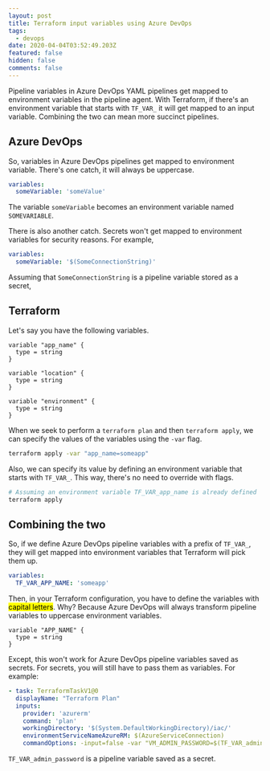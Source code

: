 ```yaml
---
layout: post
title: Terraform input variables using Azure DevOps
tags:
  - devops
date: 2020-04-04T03:52:49.203Z
featured: false
hidden: false
comments: false
---
```

Pipeline variables in Azure DevOps YAML pipelines get mapped to environment variables in the pipeline agent. With Terraform, if there's an environment variable that starts with `TF_VAR_` it will get mapped to an input variable. Combining the two can mean more succinct pipelines.

<!--more-->

## Azure DevOps

So, variables in Azure DevOps pipelines get mapped to environment variable. There's one catch, it will always be uppercase. 

```yaml
variables:
  someVariable: 'someValue'
```

The variable `someVariable` becomes an environment variable named `SOMEVARIABLE`.

There is also another catch. Secrets won't get mapped to environment variables for security reasons. For example, 

```yaml
variables:
  someVariable: '$(SomeConnectionString)'
```

Assuming that `SomeConnectionString` is a pipeline variable stored as a secret, 

## Terraform

Let's say you have the following variables.

```hcl
variable "app_name" {
  type = string
}

variable "location" {
  type = string
}

variable "environment" {
  type = string
}
```

When we seek to perform a `terraform plan` and then `terraform apply`, we can specify the values of the variables using the `-var` flag. 

```bash
terraform apply -var "app_name=someapp"
```

Also, we can specify its value by defining an environment variable that starts with `TF_VAR_`. This way, there's no need to override with flags. 

```bash
# Assuming an environment variable TF_VAR_app_name is already defined
terraform apply
```

## Combining the two

So, if we define Azure DevOps pipeline variables with a prefix of `TF_VAR_`, they will get mapped into environment variables that Terraform will pick them up.

```yaml
variables: 
  TF_VAR_APP_NAME: 'someapp'
```

Then, in your Terraform configuration, you have to define the variables with <mark>capital letters</mark>. Why? Because Azure DevOps will always transform pipeline variables to uppercase environment variables.

```hcl
variable "APP_NAME" {
  type = string
}
```

Except, this won't work for Azure DevOps pipeline variables saved as secrets.  For secrets, you will still have to pass them as variables. For example:

```yaml
- task: TerraformTaskV1@0
  displayName: "Terraform Plan"
  inputs:
    provider: 'azurerm'
    command: 'plan'
    workingDirectory: '$(System.DefaultWorkingDirectory)/iac/'
    environmentServiceNameAzureRM: $(AzureServiceConnection)
    commandOptions: -input=false -var "VM_ADMIN_PASSWORD=$(TF_VAR_admin_password)"
```

`TF_VAR_admin_password` is a pipeline variable saved as a secret. 